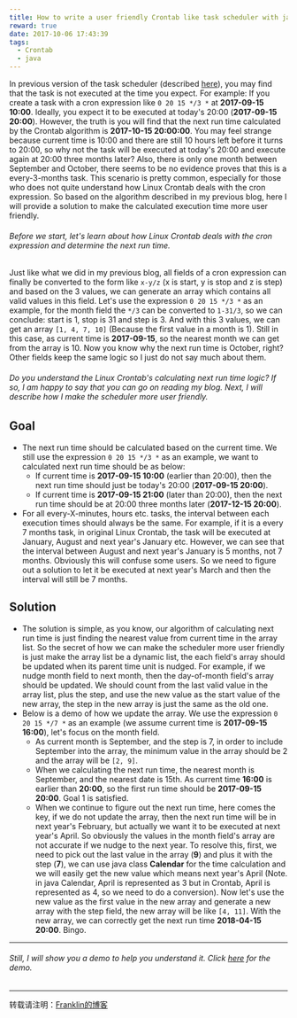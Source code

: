 ```yaml
---
title: How to write a user friendly Crontab like task scheduler with java
reward: true
date: 2017-10-06 17:43:39
tags:
  - Crontab
  - java
---
```


In previous version of the task scheduler (described [here](https://franklinzhang1992.github.io/2017/10/04/write-task-scheduler-with-java/)), you may find that the task is not executed at the time you expect. For example: If you create a task with a cron expression like `0 20 15 */3 *` at **2017-09-15 10:00**. Ideally, you expect it to be executed at today's 20:00 (**2017-09-15 20:00**). However, the truth is you will find that the next run time calculated by the Crontab algorithm is **2017-10-15 20:00:00**. You may feel strange because current time is 10:00 and there are still 10 hours left before it turns to 20:00, so why not the task will be executed at today's 20:00 and execute again at 20:00 three months later? Also, there is only one month between September and October, there seems to be no evidence proves that this is a every-3-months task.
This scenario is pretty common, especially for those who does not quite understand how Linux Crontab deals with the cron expression. So based on the algorithm described in my previous blog, here I will provide a solution to make the calculated execution time more user friendly.

###### Before we start, let's learn about how Linux Crontab deals with the cron expression and determine the next run time.

<!--more-->

Just like what we did in my previous blog, all fields of a cron expression can finally be converted to the form like `x-y/z` (x is start, y is stop and z is step) and based on the 3 values, we can generate an array which contains all valid values in this field. Let's use the expression `0 20 15 */3 *` as an example, for the month field the `*/3` can be converted to `1-31/3`, so we can conclude: start is 1, stop is 31 and step is 3. And with this 3 values, we can get an array `[1, 4, 7, 10]` (Because the first value in a month is 1). Still in this case, as current time is **2017-09-15**, so the nearest month we can get from the array is 10. Now you know why the next run time is October, right? Other fields keep the same logic so I just do not say much about them.

###### Do you understand the Linux Crontab's calculating next run time logic? If so, I am happy to say that you can go on reading my blog. Next, I will describe how I make the scheduler more user friendly.
## Goal
* The next run time should be calculated based on the current time. We still use the expression `0 20 15 */3 *` as an example, we want to calculated next run time should be as below:
  - If current time is **2017-09-15 10:00** (earlier than 20:00), then the next run time should just be today's 20:00 (**2017-09-15 20:00**).
  - If current time is **2017-09-15 21:00** (later than 20:00), then the next run time should be at 20:00 three months later (**2017-12-15 20:00**).
* For all every-X-minutes, hours etc. tasks, the interval between each execution times should always be the same. For example, if it is a every 7 months task, in original Linux Crontab, the task will be executed at January, August and next year's January etc. However, we can see that the interval between August and next year's January is 5 months, not 7 months. Obviously this will confuse some users. So we need to figure out a solution to let it be executed at next year's March and then the interval will still be 7 months.

## Solution
* The solution is simple, as you know, our algorithm of calculating next run time is just finding the nearest value from current time in the array list. So the secret of how we can make the scheduler more user friendly is just make the array list be a dynamic list, the each field's array should be updated when its parent time unit is nudged.
For example, if we nudge month field to next month, then the day-of-month field's array should be updated. We should count from the last valid value in the array list, plus the step, and use the new value as the start value of the new array, the step in the new array is just the same as the old one.
* Below is a demo of how we update the array. We use the expression `0 20 15 */7 *` as an example (we assume current time is **2017-09-15 16:00**), let's focus on the month field.
  - As current month is September, and the step is 7, in order to include September into the array, the minimum value in the array should be 2 and the array will be `[2, 9]`.
  - When we calculating the next run time, the nearest month is September, and the nearest date is 15th. As current time **16:00** is earlier than **20:00**, so the first run time should be **2017-09-15 20:00**. Goal 1 is satisfied.
  - When we continue to figure out the next run time, here comes the key, if we do not update the array, then the next run time will be in next year's February, but actually we want it to be executed at next year's April. So obviously the values in the month field's array are not accurate if we nudge to the next year.
  To resolve this, first, we need to pick out the last value in the array (**9**) and plus it with the step (**7**), we can use java class **Calendar** for the time calculation and we will easily get the new value which means next year's April (Note. in java Calendar, April is represented as 3 but in Crontab, April is represented as 4, so we need to do a conversion). Now let's use the new value as the first value in the new array and generate a new array with the step field, the new array will be like `[4, 11]`. With the new array, we can correctly get the next run time **2018-04-15 20:00**. Bingo.

*****
###### Still, I will show you a demo to help you understand it. Click [here](https://github.com/FranklinZhang1992/unity-learning/tree/master/java/TaskSchedulerAdvance) for the demo.

*****
转载请注明：[Franklin的博客](https://franklinzhang1992.github.io/)
